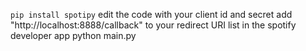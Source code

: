 `pip install spotipy`
edit the code with your client id and secret
add "http://localhost:8888/callback" to your redirect URI list in the spotify developer app
python main.py
